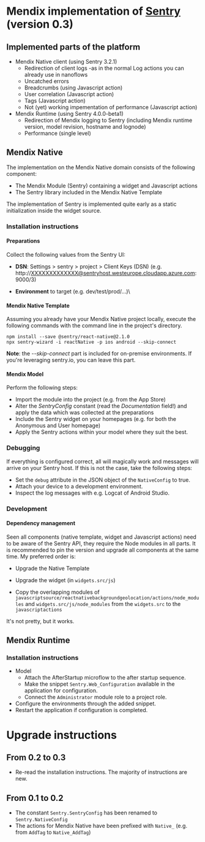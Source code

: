# Mendix implementation of [Sentry](https://sentry.io) (version 0.3)

## Implemented parts of the platform

 - Mendix Native client (using Sentry 3.2.1)
     - Redirection of client logs -as in the normal Log actions you can already use in nanoflows
     - Uncatched errors
     - Breadcrumbs (using Javascript action)
     - User correlation (Javascript action)
     - Tags (Javascript action) 
     - Not (yet) working impementation of performance (Javascript action)
- Mendix Runtime (using Sentry 4.0.0-beta1)
     - Redirection of Mendix logging to Sentry (including Mendix runtime version, model revision, hostname and lognode)
     - Performance (single level)



## Mendix Native

The implementation on the Mendix Native domain consists of the following component:
 - The Mendix Module (Sentry) containing a widget and Javascript actions
 - The Sentry library included in the Mendix Native Template

The implementation of Sentry is implemented quite early as a static initialization inside the widget source.

### Installation instructions

#### Preparations

Collect the following values from the Sentry UI:

 - **DSN**: Settings > sentry > project > Client Keys (DSN) (e.g. http://XXXXXXXXXXXXX@sentryhost.westeurope.cloudapp.azure.com:9000/3)

 - **Environment** to target (e.g. dev/test/prod/...)\

#### Mendix Native Template
Assuming you already have your Mendix Native project locally, execute the following commands with the command line in the project's directory.

```
npm install --save @sentry/react-native@2.1.0
npx sentry-wizard -i reactNative -p ios android --skip-connect
```

**Note**: the *--skip-connect* part is included for on-premise environments. If you're leveraging sentry.io, you can leave this part.

#### Mendix Model
Perform the following steps:
- Import the module into the project (e.g. from the App Store)
- Alter the *SentryConfig* constant (read the *Documentation* field!) and apply the data which was collected at the preparations
- Include the Sentry widget on your homepages (e.g. for both the Anonymous and User homepage)
- Apply the Sentry actions within your model where they suit the best.

### Debugging

If everything is configured correct, all will magically work and messages will arrive on your Sentry host. If this is not the case, take the following steps:
- Set the `debug` attribute in the JSON object of the `NativeConfig` to true.
- Attach your device to a development environment.
- Inspect the log messages with e.g. Logcat of Android Studio.


### Development
#### Dependency management
Seen all components (native template, widget and Javascript actions) need to be aware of the Sentry API, they require the Node modules in all parts. It is recommended to pin the version and upgrade all components at the same time. My preferred order is:
- Upgrade the Native Template

- Upgrade the widget (in `widgets.src/js`)

- Copy the overlapping modules of `javascriptsource/reactnativebackgroundgeolocation/actions/node_modules` and `widgets.src/js/node_modules` from the `widgets.src` to the `javascriptactions`

It's not pretty, but it works.



## Mendix Runtime



### Installation instructions

- Model
  - Attach the AfterStartup microflow to the after startup sequence.
  - Make the snippet `Sentry.Web_Configuration` available in the application for configuration.
  - Connect the `Administrator` module role to a project role.
- Configure the environments through the added snippet.
- Restart the application if configuration is completed.



# Upgrade instructions

## From 0.2 to 0.3

- Re-read the installation instructions. The majority of instructions are new.

## From 0.1 to 0.2

- The constant `Sentry.SentryConfig` has been renamed to `Sentry.NativeConfig`
- The actions for Mendix Native have been prefixed with `Native_` (e.g. from `AddTag` to `Native_AddTag`)




